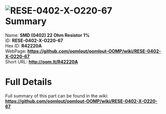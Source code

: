 
![RESE-0402-X-O220-67](https://github.com/oomlout/oomlout-OOMP/blob/master/parts/RESE-0402-X-O220-67/RESE-0402-X-O220-67_420.jpg)   
Summary
=================
  
Name: __SMD (0402) 22 Ohm Resistor 1%__    
ID: __RESE-0402-X-O220-67__   
Hex ID: __R42220A__   
WebPage: __https://github.com/oomlout/oomlout-OOMP/wiki/RESE-0402-X-O220-67__   
Short URL: __http://oom.lt/R42220A__   

Full Details
==========================
Full summary of this part can be found in the wiki:   
__https://github.com/oomlout/oomlout-OOMP/wiki/RESE-0402-X-O220-67__    

